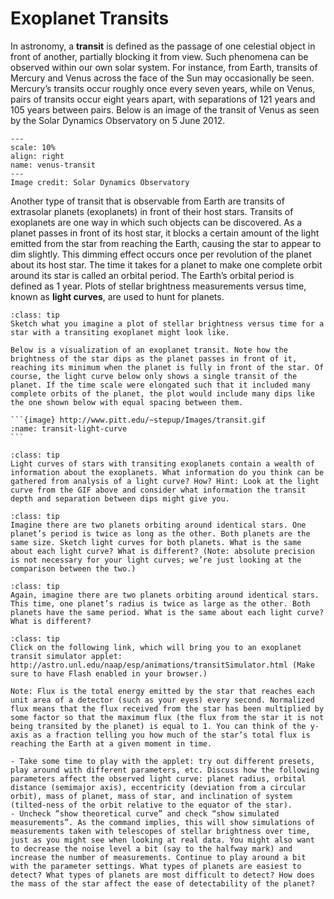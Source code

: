 # Exoplanet Transits

In astronomy, a __transit__ is defined as the passage of one celestial object in front of another, partially blocking it from view. Such phenomena can be observed within our own solar system. For instance, from Earth, transits of Mercury and Venus across the face of the Sun may occasionally be seen. Mercury’s transits occur roughly once every seven years, while on Venus, pairs of transits occur eight years apart, with separations of 121 years and 105 years between pairs. Below is an image of the transit of Venus as seen by the Solar Dynamics Observatory on 5 June 2012.


```{figure} static/venus_transit_2012_SDO.jpg
---
scale: 10%
align: right
name: venus-transit
---
Image credit: Solar Dynamics Observatory
```

Another type of transit that is observable from Earth are transits of extrasolar planets (exoplanets) in front of their host stars. Transits of exoplanets are one way in which such objects can be discovered. As a planet passes in front of its host star, it blocks a certain amount of the light emitted from the star from reaching the Earth, causing the star to appear to dim slightly. This dimming effect occurs once per revolution of the planet about its host star.  The time it takes for a planet to make one complete orbit around its star is called an orbital period.  The Earth’s orbital period is defined as 1 year. Plots of stellar brightness measurements versus time, known as __light curves__, are used to hunt for planets.


```{admonition} Question 3
:class: tip
Sketch what you imagine a plot of stellar brightness versus time for a star with a transiting exoplanet might look like.
```

````{dropdown} Visualizing Exoplanet Transits
Below is a visualization of an exoplanet transit. Note how the brightness of the star dips as the planet passes in front of it, reaching its minimum when the planet is fully in front of the star. Of course, the light curve below only shows a single transit of the planet. If the time scale were elongated such that it included many complete orbits of the planet, the plot would include many dips like the one shown below with equal spacing between them.

```{image} http://www.pitt.edu/~stepup/Images/transit.gif
:name: transit-light-curve
```
````

```{admonition} Question 4
:class: tip
Light curves of stars with transiting exoplanets contain a wealth of information about the exoplanets. What information do you think can be gathered from analysis of a light curve? How? Hint: Look at the light curve from the GIF above and consider what information the transit depth and separation between dips might give you.
```

```{admonition} Question 5
:class: tip
Imagine there are two planets orbiting around identical stars. One planet’s period is twice as long as the other. Both planets are the same size. Sketch light curves for both planets. What is the same about each light curve? What is different? (Note: absolute precision is not necessary for your light curves; we’re just looking at the comparison between the two.)
```

```{admonition} Question 6
:class: tip
Again, imagine there are two planets orbiting around identical stars. This time, one planet’s radius is twice as large as the other. Both planets have the same period. What is the same about each light curve? What is different?
```

```{admonition} Question 7
:class: tip
Click on the following link, which will bring you to an exoplanet transit simulator applet: http://astro.unl.edu/naap/esp/animations/transitSimulator.html (Make sure to have Flash enabled in your browser.)

Note: Flux is the total energy emitted by the star that reaches each unit area of a detector (such as your eyes) every second. Normalized flux means that the flux received from the star has been multiplied by some factor so that the maximum flux (the flux from the star it is not being transited by the planet) is equal to 1. You can think of the y-axis as a fraction telling you how much of the star’s total flux is reaching the Earth at a given moment in time.

- Take some time to play with the applet: try out different presets, play around with different parameters, etc. Discuss how the following parameters affect the observed light curve: planet radius, orbital distance (semimajor axis), eccentricity (deviation from a circular orbit), mass of planet, mass of star, and inclination of system (tilted-ness of the orbit relative to the equator of the star).    
- Uncheck “show theoretical curve” and check “show simulated measurements”. As the command implies, this will show simulations of measurements taken with telescopes of stellar brightness over time, just as you might see when looking at real data. You might also want to decrease the noise level a bit (say to the halfway mark) and increase the number of measurements. Continue to play around a bit with the parameter settings. What types of planets are easiest to detect? What types of planets are most difficult to detect? How does the mass of the star affect the ease of detectability of the planet? 
```


